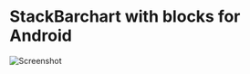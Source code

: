 # StackBarchart with blocks for Android

![Screenshot](https://raw.github.com/luminousman/StackedBlockChart/master/1.png)

